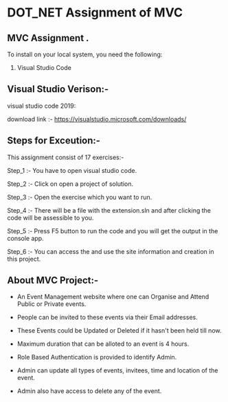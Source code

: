
#  DOT_NET Assignment of MVC


##  MVC Assignment .

To install on your local system, you need the following:

1) Visual Studio Code


##  Visual Studio Verison:-

 visual studio code 2019:

download link :- https://visualstudio.microsoft.com/downloads/


##  Steps for Exceution:- 

This assignment consist of 17 exercises:-

Step_1 :- You have to open visual studio code.

Step_2 :- Click on open a project of solution.

Step_3 :- Open the exercise which you want to run.

Step_4 :- There will be a file with the extension.sln and after clicking the code will be assessible to you.

Step_5 :- Press F5 button to run the code and you will get the output in the console app.

Step_6 :- You can access the and use the site information and creation in this project.


## About MVC Project:-

* An Event Management website where one can Organise and Attend Public or Private events.

* People can be invited to these events via their Email addresses.

* These Events could be Updated or Deleted if it hasn't been held till now.

* Maximum duration that can be alloted to an event is 4 hours.

* Role Based Authentication is provided to identify Admin.

* Admin can update all types of events, invitees, time and location of the event.

* Admin also have access to delete any of the event.




